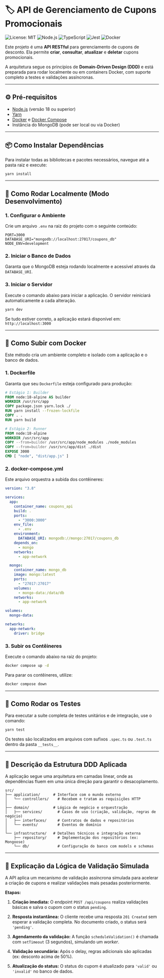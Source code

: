 # 🏷️ API de Gerenciamento de Cupons Promocionais

![License: MIT](https://img.shields.io/badge/License-MIT-yellow.svg)
![Node.js](https://img.shields.io/badge/Node.js-20.x-blue?logo=node.js)
![TypeScript](https://img.shields.io/badge/TypeScript-5.x-blue?logo=typescript)
![Jest](https://img.shields.io/badge/Tests-Jest-red?logo=jest)
![Docker](https://img.shields.io/badge/Container-Docker-blue?logo=docker)

Este projeto é uma **API RESTful** para gerenciamento de cupons de desconto. Ela permite **criar**, **consultar**, **atualizar** e **deletar** cupons promocionais.

A arquitetura segue os princípios de **Domain-Driven Design (DDD)** e está preparada para rodar localmente ou em containers Docker, com suporte completo a testes e validações assíncronas.

---

## ⚙️ Pré-requisitos

- [Node.js](https://nodejs.org/) (versão 18 ou superior)
- [Yarn](https://yarnpkg.com/)
- [Docker](https://www.docker.com/) e [Docker Compose](https://docs.docker.com/compose/)
- Instância do MongoDB (pode ser local ou via Docker)

---

## 📦 Como Instalar Dependências

Para instalar todas as bibliotecas e pacotes necessários, navegue até a pasta raiz e execute:

```bash
yarn install
```

---

## 🚀 Como Rodar Localmente (Modo Desenvolvimento)

### 1. Configurar o Ambiente

Crie um arquivo `.env` na raiz do projeto com o seguinte conteúdo:

```env
PORT=3000
DATABASE_URI="mongodb://localhost:27017/coupons_db"
NODE_ENV=development
```

### 2. Iniciar o Banco de Dados

Garanta que o MongoDB esteja rodando localmente e acessível através da `DATABASE_URI`.

### 3. Iniciar o Servidor

Execute o comando abaixo para iniciar a aplicação. O servidor reiniciará automaticamente a cada alteração.

```bash
yarn dev
```

Se tudo estiver correto, a aplicação estará disponível em: `http://localhost:3000`

---

## 🐳 Como Subir com Docker

Este método cria um ambiente completo e isolado com a aplicação e o banco de dados.

### 1. Dockerfile

Garanta que seu `Dockerfile` esteja configurado para produção:

```dockerfile
# Estágio 1: Builder
FROM node:18-alpine AS builder
WORKDIR /usr/src/app
COPY package.json yarn.lock ./
RUN yarn install --frozen-lockfile
COPY . .
RUN yarn build

# Estágio 2: Runner
FROM node:18-alpine
WORKDIR /usr/src/app
COPY --from=builder /usr/src/app/node_modules ./node_modules
COPY --from=builder /usr/src/app/dist ./dist
EXPOSE 3000
CMD [ "node", "dist/app.js" ]
```

### 2. docker-compose.yml

Este arquivo orquestra a subida dos contêineres:

```yaml
version: "3.8"

services:
  app:
    container_name: coupons_api
    build: .
    ports:
      - "3000:3000"
    env_file:
      - .env
    environment:
      DATABASE_URI: mongodb://mongo:27017/coupons_db
    depends_on:
      - mongo
    networks:
      - app-network

  mongo:
    container_name: mongo_db
    image: mongo:latest
    ports:
      - "27017:27017"
    volumes:
      - mongo-data:/data/db
    networks:
      - app-network

volumes:
  mongo-data:

networks:
  app-network:
    driver: bridge
```

### 3. Subir os Contêineres

Execute o comando abaixo na raiz do projeto:

```bash
docker compose up -d
```

Para parar os contêineres, utilize:

```bash
docker compose down
```

---

## 🧪 Como Rodar os Testes

Para executar a suíte completa de testes unitários e de integração, use o comando:

```bash
yarn test
```

Os testes são localizados em arquivos com sufixos `.spec.ts` ou `.test.ts` dentro da pasta `__tests__`.

---

## 🧱 Descrição da Estrutura DDD Aplicada

A aplicação segue uma arquitetura em camadas linear, onde as dependências fluem em uma única direção para garantir o desacoplamento.

```
src/
├── application/      # Interface com o mundo externo
│   └── controllers/    # Recebem e tratam as requisições HTTP
│
├── domain/           # Lógica de negócio e orquestração
│   ├── services/       # Casos de uso (criação, validação, regras de negócio)
│   ├── interfaces/     # Contratos de dados e repositórios
│   └── events/         # Eventos de domínio
│
└── infrastructure/   # Detalhes técnicos e integração externa
    ├── repository/     # Implementação dos repositórios (ex: Mongoose)
    └── db/             # Configuração do banco com models e schemas
```

---

## 🔁 Explicação da Lógica de Validação Simulada

A API aplica um mecanismo de validação assíncrona simulada para acelerar a criação de cupons e realizar validações mais pesadas posteriormente.

**Etapas:**

1.  **Criação imediata:** O endpoint `POST /api/coupons` realiza validações básicas e salva o cupom com o status `pending`.

2.  **Resposta instantânea:** O cliente recebe uma resposta `201 Created` sem esperar a validação completa. No documento criado, o status será `'pending'`.

3.  **Agendamento da validação:** A função `scheduleValidation()` é chamada com `setTimeout` (3 segundos), simulando um _worker_.

4.  **Validação secundária:** Após o delay, regras adicionais são aplicadas (ex: desconto acima de 50%).

5.  **Atualização do status:** O status do cupom é atualizado para `'valid'` ou `'invalid'` no banco de dados.

